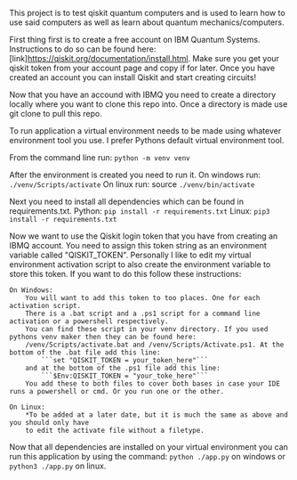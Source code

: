 This project is to test qiskit quantum computers and is used to learn how to use said computers as well as learn about quantum mechanics/computers.

First thing first is to create a free account on IBM Quantum Systems. Instructions to do so can be found here: [link]https://qiskit.org/documentation/install.html. Make sure you get your qiskit token from your account page and copy if for later.
Once you have created an account you can install Qiskit and start creating circuits!

Now that you have an accound with IBMQ you need to create a directory locally where you want to clone this repo into. Once a directory is made use git clone to
pull this repo.

To run application a virtual environment needs to be made using whatever environment tool you use. I prefer Pythons default virtual environment tool.

From the command line run: ```python -m venv venv```

After the environment is created you need to run it.
On windows run: ```./venv/Scripts/activate```
On linux run: source ```./venv/bin/activate```

Next you need to install all dependencies which can be found in requirements.txt. 
Python:
```pip install -r requirements.txt```
Linux:
```pip3 install -r requirements.txt```

Now we want to use the Qiskit login token that you have from creating an IBMQ account. You need to assign this token string as an environment variable called "QISKIT_TOKEN". Personally I like to edit my virtual environment activation script to also create the environment variable to store this token. If you want to do this follow these instructions:

    On Windows:
        You will want to add this token to too places. One for each activation script.
        There is a .bat script and a .ps1 script for a command line activation or a powershell respectively.
        You can find these script in your venv directory. If you used pythons venv maker then they can be found here:
        /venv/Scripts/activate.bat and /venv/Scripts/Activate.ps1. At the bottom of the .bat file add this line:
            ```set "QISKIT_TOKEN = your_token_here"```
        and at the bottom of the .ps1 file add this line:
            ```$Env:QISKIT_TOKEN = "your_toke_here"```
        You add these to both files to cover both bases in case your IDE runs a powershell or cmd. Or you run one or the other.

    On Linux:
        *To be added at a later date, but it is much the same as above and you should only have
        to edit the activate file without a filetype.

Now that all dependencies are installed on your virtual environment you can run this application by using the command:
```python ./app.py``` on windows or ```python3 ./app.py``` on linux.
